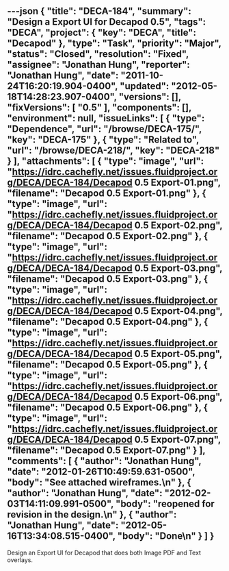 ---json
{
  "title": "DECA-184",
  "summary": "Design a Export UI for Decapod 0.5",
  "tags": "DECA",
  "project": {
    "key": "DECA",
    "title": "Decapod"
  },
  "type": "Task",
  "priority": "Major",
  "status": "Closed",
  "resolution": "Fixed",
  "assignee": "Jonathan Hung",
  "reporter": "Jonathan Hung",
  "date": "2011-10-24T16:20:19.904-0400",
  "updated": "2012-05-18T14:28:23.907-0400",
  "versions": [],
  "fixVersions": [
    "0.5"
  ],
  "components": [],
  "environment": null,
  "issueLinks": [
    {
      "type": "Dependence",
      "url": "/browse/DECA-175/",
      "key": "DECA-175"
    },
    {
      "type": "Related to",
      "url": "/browse/DECA-218/",
      "key": "DECA-218"
    }
  ],
  "attachments": [
    {
      "type": "image",
      "url": "https://idrc.cachefly.net/issues.fluidproject.org/DECA/DECA-184/Decapod 0.5 Export-01.png",
      "filename": "Decapod 0.5 Export-01.png"
    },
    {
      "type": "image",
      "url": "https://idrc.cachefly.net/issues.fluidproject.org/DECA/DECA-184/Decapod 0.5 Export-02.png",
      "filename": "Decapod 0.5 Export-02.png"
    },
    {
      "type": "image",
      "url": "https://idrc.cachefly.net/issues.fluidproject.org/DECA/DECA-184/Decapod 0.5 Export-03.png",
      "filename": "Decapod 0.5 Export-03.png"
    },
    {
      "type": "image",
      "url": "https://idrc.cachefly.net/issues.fluidproject.org/DECA/DECA-184/Decapod 0.5 Export-04.png",
      "filename": "Decapod 0.5 Export-04.png"
    },
    {
      "type": "image",
      "url": "https://idrc.cachefly.net/issues.fluidproject.org/DECA/DECA-184/Decapod 0.5 Export-05.png",
      "filename": "Decapod 0.5 Export-05.png"
    },
    {
      "type": "image",
      "url": "https://idrc.cachefly.net/issues.fluidproject.org/DECA/DECA-184/Decapod 0.5 Export-06.png",
      "filename": "Decapod 0.5 Export-06.png"
    },
    {
      "type": "image",
      "url": "https://idrc.cachefly.net/issues.fluidproject.org/DECA/DECA-184/Decapod 0.5 Export-07.png",
      "filename": "Decapod 0.5 Export-07.png"
    }
  ],
  "comments": [
    {
      "author": "Jonathan Hung",
      "date": "2012-01-26T10:49:59.631-0500",
      "body": "See attached wireframes.\n"
    },
    {
      "author": "Jonathan Hung",
      "date": "2012-02-03T14:11:09.991-0500",
      "body": "reopened for revision in the design.\n"
    },
    {
      "author": "Jonathan Hung",
      "date": "2012-05-16T13:34:08.515-0400",
      "body": "Done\n"
    }
  ]
}
---
Design an Export UI for Decapod that does both Image PDF and Text overlays.

        